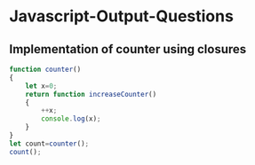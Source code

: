 # Javascript-Output-Questions

## Implementation of counter using closures

```javascript
function counter()
{
    let x=0;
    return function increaseCounter()
    {
        ++x;
        console.log(x);
    }
}
let count=counter();
count();
```
